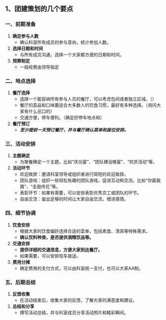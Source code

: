 ## 1、团建策划的几个要点

### 一、前期准备

1. **确定参与人数**
   - 确认科室所有成员的参与意向，统计参加人数。
2. **选择日期和时间**
   - 与所有成员沟通，选择一个大家都方便的日期和时间。
3. **预算制定**
   - 一般经费由领导指定

### 二、地点选择

1. **餐厅选择**
   - 选择一个能容纳所有参与人员的餐厅，可以考虑包间或者独立区域。（）
   - 餐厅的菜品和口味要适合大多数人的饮食习惯，最好有多种选择。（询问大家有什么忌口的）
   - 交通方便，停车便利。（确定好停车地点和）
2. **餐厅预订**
   - ***至少提前一天预订餐厅，并与餐厅确认菜单和座位安排。***

### 三、活动安排

1. **主题确定**
   - 为聚餐确定一个主题，比如“庆功宴”、“团队建设晚宴”、“欢庆活动”等。
2. **活动环节**
   - 欢迎致辞：邀请科室领导或组织者进行简短的欢迎致辞。
   - 团队游戏：组织一些轻松有趣的团队游戏，促进互动和交流。比如“你画我猜”、“击鼓传花”等。
   - 表彰环节：如果有需要，可以安排表彰优秀员工或团队的环节。
   - 自由交流：留出足够的时间让大家自由交流，增进感情。

### 四、细节协调

1. **饮食安排**
   - 根据大家的饮食偏好选择合适的菜单，包括素食、清真等特殊需求。
   - **确认饮料种类，是否提供酒精饮品等。**
2. **交通安排**
   - **提供详细的交通信息，方便大家到达餐厅。**
   - 如果需要，可以安排班车接送。
3. **费用分摊**
   - 确定费用的支付方式，可以由科室统一支付，也可以大家AA制。

### 五、后期总结

1. **反馈收集**
   - 在活动结束后，收集大家的反馈，了解大家的满意度和建议。
2. **总结和分享**
   - 撰写活动总结，并与科室成员分享活动照片和精彩瞬间。